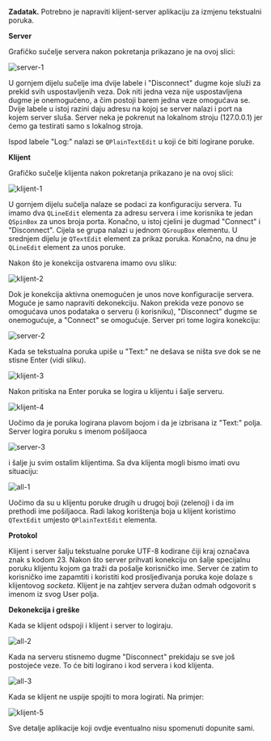 **Zadatak.**
Potrebno je napraviti klijent-server aplikaciju za izmjenu tekstualni poruka.

**Server**

Grafičko sučelje servera nakon pokretanja prikazano je na ovoj slici:


![server-1](./doc/server-1.png)

U gornjem dijelu sučelje ima dvije labele i "Disconnect" dugme koje služi za prekid svih 
uspostavljenih veza. Dok niti jedna veza nije uspostavljena dugme je onemogućeno,
a čim postoji barem jedna veze omogućava se. Dvije labele u istoj razini daju 
adresu na kojoj se server nalazi i port na kojem server sluša. Server neka je pokrenut 
na lokalnom stroju (127.0.0.1) jer ćemo ga testirati samo s lokalnog stroja. 

Ispod labele "Log:" nalazi se `QPlainTextEdit` u koji će biti logirane poruke.


**Klijent**

Grafičko sučelje klijenta nakon pokretanja prikazano je na ovoj slici:


![klijent-1](./doc/klijent-1.png)

U gornjem dijelu sučelja nalaze se podaci za konfiguraciju servera.
Tu imamo dva `QLineEdit` elementa za adresu servera i ime korisnika te jedan 
`QSpinBox` za unos broja porta. Konačno, u istoj cjelini je dugmad 
"Connect" i "Disconnect". Cijela se grupa nalazi u jednom `QGroupBox` elementu. 
U srednjem dijelu je `QTextEdit` element za prikaz poruka. Konačno,
na dnu je  `QLineEdit` element za unos poruke. 

Nakon što je konekcija ostvarena imamo ovu sliku:


![klijent-2](./doc/klijent-2.png)

Dok je konekcija aktivna onemogućen je unos nove konfiguracije servera. Moguće je 
samo napraviti dekonekciju. Nakon prekida veze ponovo se omogućava unos podataka 
o serveru (i korisniku), "Disconnect" dugme se onemogućuje, a "Connect" se omogućuje.
Server pri tome logira konekciju:

![server-2](./doc/server-2.png)


Kada se tekstualna poruka upiše u "Text:" ne dešava se ništa sve dok se ne stisne Enter
(vidi sliku).

![klijent-3](./doc/klijent-3.png)
 
Nakon pritiska na Enter poruka se logira u klijentu i šalje serveru.

![klijent-4](./doc/klijent-4.png)

Uočimo da je poruka logirana plavom bojom i da je izbrisana iz "Text:" polja.
Server logira poruku s imenom pošiljaoca

![server-3](./doc/server-3.png)

i šalje ju svim ostalim klijentima. Sa dva klijenta mogli bismo imati ovu situaciju:


![all-1](./doc/all-1.png)

Uočimo da su u klijentu poruke drugih u drugoj boji (zelenoj) i da im prethodi ime pošiljaoca.
Radi lakog korištenja boja u klijent koristimo `QTextEdit` umjesto `QPlainTextEdit` elementa. 

**Protokol**

Klijent i server šalju tekstualne poruke UTF-8 kodirane čiji kraj označava znak s kodom 23.
Nakon što server prihvati konekciju on šalje specijalnu poruku klijentu kojom ga traži da 
pošalje korisničko ime. Server će zatim to korisničko ime zapamtiti i koristiti kod 
prosljeđivanja poruka koje dolaze s klijentovog _socketa_. Klijent je na zahtjev servera 
dužan odmah odgovorit s imenom iz svog User polja. 


**Dekonekcija i greške**

Kada se klijent odspoji i klijent i server to logiraju. 


![all-2](./doc/all-2.png)


Kada na serveru stisnemo dugme "Disconnect" prekidaju se sve još postojeće veze. 
To će biti logirano i kod servera i kod klijenta. 

![all-3](./doc/all-3.png)


Kada se klijent ne uspije spojiti to mora logirati. Na primjer:

![klijent-5](./doc/klijent-5.png)


Sve detalje aplikacije koji ovdje eventualno nisu spomenuti dopunite sami.

